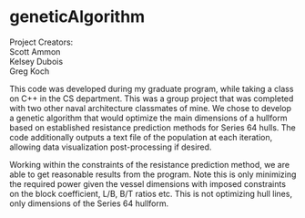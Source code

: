 # geneticAlgorithm
Project Creators:<br>
Scott Ammon<br>
Kelsey Dubois<br>
Greg Koch

This code was developed during my graduate program, while taking a class on C++ in the CS department. This was a group project that was completed with two other naval architecture classmates of mine. We chose to develop a genetic algorithm that would optimize the main dimensions of a hullform based on established resistance prediction methods for Series 64 hulls. The code additionally outputs a text file of the population at each iteration, allowing data visualization post-processing if desired.

Working within the constraints of the resistance prediction method, we are able to get reasonable results from the program. Note this is only minimizing the required power given the vessel dimensions with imposed constraints on the block coefficient, L/B, B/T ratios etc. This is not optimizing hull lines, only dimensions of the Series 64 hullform.
